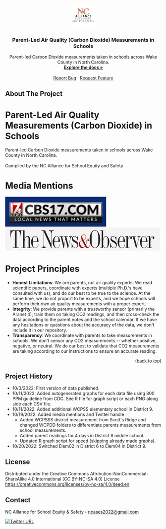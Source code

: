 <!-- PROJECT LOGO -->
<br />
<div align="center">
  <a href="https://github.com/ncases2022/SchoolCO2Data">
    <img src="https://github.com/ncases2022/SchoolCO2Data/blob/main/Images/ncalliance.png" alt="Logo" width="80" height="80">
  </a>

<h3 align="center">Parent-Led Air Quality (Carbon Dioxide) Measurements in Schools</h3>

  <p align="center">
    Parent-led Carbon Dioxide measurements taken in schools across Wake County in North Carolina. 
    <br />
    <a href="https://github.com/ncases2022"><strong>Explore the docs »</strong></a>
    <br />
    <br />
    <a href="https://github.com/ncases2022/issues">Report Bug</a>
    ·
    <a href="https://github.com/ncases2022/issues">Request Feature</a>
  </p>
</div>



<!-- ABOUT THE PROJECT -->
## About The Project

# Parent-Led Air Quality Measurements (Carbon Dioxide) in Schools

Parent-led Carbon Dioxide measurements taken in schools across Wake County in North Carolina. 
<br/><br/>
Compiled by the NC Alliance for School Equity and Safety

# Media Mentions
[![CBS 17](https://github.com/ncases2022/SchoolCO2Data/blob/main/Images/CBS17.png)](https://www.cbs17.com/news/local-news/wake-county-news/parents-measure-co2-levels-in-wake-county-schools-findings-may-prompt-officials-to-act-on-better-ventilation/)
[![Charlotte News & Observer](https://github.com/ncases2022/SchoolCO2Data/blob/main/Images/N%26O.png)](https://www.newsobserver.com/news/local/education/article266746201.html)


# Project Principles
- **Honest Limitations**: We are parents, not air quality experts. We read scientific papers, coordinate with experts (multiple Ph.D.'s have consulted with us), and do our best to be true to the science. At the same time, we do not proport to be experts, and we hope schools will perform their own air quality measurements with a proper expert. 
- **Integrity**: We provide parents with a trustworthy sensor (primarily the Aranet 4), train them on taking CO2 readings, and then cross-check the data according to the parent notes and the school calendar. If we have any hesitations or questions about the accuracy of the data, we don't include it in our repository. 
- **Transparency**: We coordinate with parents to take measurements in schools. We don't censor any CO2 measurements -- whether positive, negative, or neutral. We do our best to validate that CO2 measurements are taking according to our instructions to ensure an accurate reading.

<p align="right">(<a href="#readme-top">back to top</a>)</p>

## Project History
- 10/3/2022: First version of data published.
- 10/11/2022: Added autogenerated graphs for each data file using 800 PPM guideline from CDC. See R file for graph script or each PNG along side each CSV file.
- 10/11/2022: Added additional WCPSS elementary school in District 9.
- 10/19/2022: Added media mentions and Twitter handle
    - Added WCPSSS district measurement from Scott's Ridge and changed WCPDD folders to differentiate parents measurements from school measurements. 
    - Added parent readings for 4 days in District 8 middle school.
    - Updated R graph script for speed (skipping already made graphs).
- 10/20/2022: Switched Elem02 in District 6 to Elem04 in District 9.

<!-- LICENSE -->
## License

Distributed under the Creative Commons Attribution-NonCommercial-ShareAlike 4.0 International (CC BY-NC-SA 4.0) License
<a href="https://creativecommons.org/licenses/by-nc-sa/4.0/deed.en">https://creativecommons.org/licenses/by-nc-sa/4.0/deed.en</a>

<!-- CONTACT -->
## Contact
NC Alliance for School Equity & Safety - ncases2022@gmail.com 

[![Twitter URL](https://img.shields.io/twitter/url/https/twitter.com/bukotsunikki.svg?style=social&label=Follow%20%40NCASES22)](https://twitter.com/NCASES22)

